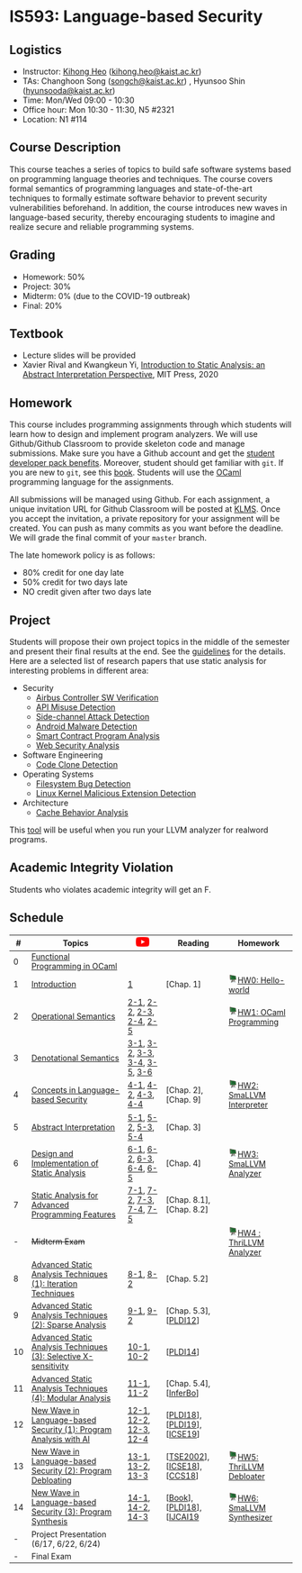 # IS593: Language-based Security

## Logistics
- Instructor: [Kihong Heo](https://kihongheo.kaist.ac.kr) (kihong.heo@kaist.ac.kr)
- TAs: Changhoon Song (songch@kaist.ac.kr) , Hyunsoo Shin (hyunsooda@kaist.ac.kr)
- Time: Mon/Wed 09:00 - 10:30
- Office hour: Mon 10:30 - 11:30, N5 #2321
- Location: N1 #114

## Course Description
This course teaches a series of topics to build safe software systems based on programming language theories and techniques. The course covers formal semantics of programming languages and state-of-the-art techniques to formally estimate software behavior to prevent security vulnerabilities beforehand. In addition, the course introduces new waves in language-based security, thereby encouraging students to imagine and realize secure and reliable programming systems.

## Grading
- Homework: 50%
- Project: 30%
- Midterm: 0% (due to the COVID-19 outbreak)
- Final: 20%

## Textbook
- Lecture slides will be provided
- Xavier Rival and Kwangkeun Yi, [Introduction to Static Analysis: an Abstract Interpretation Perspective](https://mitpress.mit.edu/books/introduction-static-analysis), MIT Press, 2020

## Homework
This course includes programming assignments through which students will learn how to design
and implement program analyzers.
We will use Github/Github Classroom to provide skeleton code and manage submissions.
Make sure you have a Github account and get the [student developer pack benefits](https://education.github.com/pack).
Moreover, student should get familiar with `git`.
If you are new to `git`, see this [book](https://git-scm.com/book/en/v2).
Students will use the [OCaml](https://ocaml.org) programming language for the assignments.

All submissions will be managed using Github.
For each assignment, a unique invitation URL for Github Classroom will be posted at [KLMS](http://klms.kaist.ac.kr).
Once you accept the invitation, a private repository for your assignment will be created.
You can push as many commits as you want before the deadline. We will grade the final commit of your `master` branch.

The late homework policy is as follows:
- 80% credit for one day late
- 50% credit for two days late
- NO credit given after two days late


## Project
Students will propose their own project topics in the middle of the semester
and present their final results at the end. See the [guidelines](slides/project.pdf) for the details.
Here are a selected list of research papers that use static analysis for interesting problems in different area:
- Security
  - [Airbus Controller SW Verification](https://dl.acm.org/doi/abs/10.1145/781131.781153)
  - [API Misuse Detection](https://www.usenix.org/system/files/conference/usenixsecurity16/sec16_paper_yun.pdf)
  - [Side-channel Attack Detection](https://dl.acm.org/doi/10.1145/3314221.3314647)
  - [Android Malware Detection](https://dl.acm.org/doi/10.1145/2594291.2594299)
  - [Smart Contract Program Analysis](https://arxiv.org/pdf/1908.11227.pdf)
  - [Web Security Analysis](https://www.ndss-symposium.org/ndss2014/programme/simulation-built-php-features-precise-static-code-analysis/)
- Software Engineering
  - [Code Clone Detection](https://dl.acm.org/doi/10.1145/1985793.1985835)
- Operating Systems
  - [Filesystem Bug Detection](https://dl.acm.org/doi/10.1145/2815400.2815422)
  - [Linux Kernel Malicious Extension Detection](https://dl.acm.org/doi/10.1145/3314221.3314590)
- Architecture
  - [Cache Behavior Analysis](https://dl.acm.org/doi/10.1145/3290367)

This [tool](https://github.com/travitch/whole-program-llvm) will be useful when you run your LLVM analyzer
for realword programs.

## Academic Integrity Violation
Students who violates academic integrity will get an F.

## Schedule
|#|Topics|[<img src="icons/youtube.png" width="24" />](https://www.youtube.com/playlist?list=PL9W7NRh6iA3LbGz0MAhjgK3cp1k6XAWkY)|Reading|Homework|
|-|------|------------------------------------------|-------|--------|
|0|[Functional Programming in OCaml](slides/lecture0.pdf)|||
|1|[Introduction](slides/lecture1.pdf)|[1](https://youtu.be/gyj4fhyJPS0)|[Chap. 1]|[<img src="icons/github-classroom.png" width="16" />HW0: Hello-world](https://classroom.github.com/a/44eaPjC4)|
|2|[Operational Semantics](slides/lecture2.pdf)| [2-1](https://youtu.be/-YxeTsAUECU), [2-2](https://youtu.be/1-pliKG_0Ik), [2-3](https://youtu.be/KdGpJRS4rzo), [2-4](https://youtu.be/HDI8Nh8DCe8), [2-5](https://youtu.be/Na4_GYxkiRY)||[<img src="icons/github-classroom.png" width="16" />HW1: OCaml Programming](https://classroom.github.com/a/rvf_2XD7)|
|3|[Denotational Semantics](slides/lecture3.pdf)|[3-1](https://youtu.be/WQF-X3qDSSw), [3-2](https://youtu.be/KEHa5poSAKU), [3-3](https://youtu.be/wRnVioSVQmU), [3-4](https://youtu.be/J8VoPOq7AR4), [3-5](https://youtu.be/9bUuxx8t4vo), [3-6](https://youtu.be/BYxDChIU9DA)||
|4|[Concepts in Language-based Security](slides/lecture4.pdf)|[4-1](https://youtu.be/u2NYCP9bsOM), [4-2](https://youtu.be/6SVU3DiNmpc), [4-3](https://youtu.be/bh5NOqFmxN0), [4-4](https://youtu.be/BC4GdYl1U6Q)|[Chap. 2], [Chap. 9]|[<img src="icons/github-classroom.png" width="16" />HW2: SmaLLVM Interpreter](https://classroom.github.com/a/oCh53sTk)|
|5|[Abstract Interpretation](slides/lecture5.pdf)|[5-1](https://youtu.be/MjteUx_DFuk), [5-2](https://youtu.be/HmNHUV5fJYU), [5-3](https://youtu.be/a5T6uHnzBFU), [5-4](https://youtu.be/A0h0h-gqaX4)|[Chap. 3]|
|6|[Design and Implementation of Static Analysis](slides/lecture6.pdf)|[6-1](https://youtu.be/of4E5pvkWYs), [6-2](https://youtu.be/8dbp60bFoqE), [6-3](https://youtu.be/loWFM9TjZ-0), [6-4](https://youtu.be/Ku87TGcoR8c), [6-5](https://youtu.be/wMmyz8Vgel8)|[Chap. 4]|[<img src="icons/github-classroom.png" width="16" />HW3: SmaLLVM Analyzer](https://classroom.github.com/a/ZqvcX99C)|
|7|[Static Analysis for Advanced Programming Features](slides/lecture7.pdf)|[7-1](https://youtu.be/G4q27kD__go), [7-2](https://youtu.be/DxqnaxOxhJk), [7-3](https://youtu.be/pd6a1vTS-Hw), [7-4](https://youtu.be/RdsS1t2YGTc), [7-5](https://youtu.be/648kdDKCGK8)|[Chap. 8.1], [Chap. 8.2]|
|-|<s>Midterm Exam</s>|||[<img src="icons/github-classroom.png" width="16" />HW4 : ThriLLVM Analyzer](https://classroom.github.com/a/dMRQMGGb)|
|8|[Advanced Static Analysis Techniques (1): Iteration Techniques](slides/lecture8.pdf)|[8-1](https://youtu.be/BScbjvkdYvI), [8-2](https://youtu.be/YmdYPoDWaRs)|[Chap. 5.2]|
|9|[Advanced Static Analysis Techniques (2): Sparse Analysis](slides/lecture9.pdf)|[9-1](https://youtu.be/z00JzM2RDtU), [9-2](https://youtu.be/gwj9Obl-Q7o)|[Chap. 5.3], [[PLDI12](https://dl.acm.org/doi/abs/10.1145/2254064.2254092)]|
|10|[Advanced Static Analysis Techniques (3): Selective X-sensitivity](slides/lecture10.pdf)|[10-1](https://youtu.be/qD7XOoIploc), [10-2](https://youtu.be/KezYDnPm94U)|[[PLDI14](https://dl.acm.org/doi/10.1145/2594291.2594318)]||
|11|[Advanced Static Analysis Techniques (4): Modular Analysis](slides/lecture11.pdf)|[11-1](https://youtu.be/XAMdR2vyDPE), [11-2](https://youtu.be/20iyDmJsdpY)|[Chap. 5.4], [[InferBo](https://research.fb.com/blog/2017/02/inferbo-infer-based-buffer-overrun-analyzer/)]|
|12|[New Wave in Language-based Security (1): Program Analysis with AI](slides/lecture12.pdf)|[12-1](https://youtu.be/lGU96-Lz88E), [12-2](https://youtu.be/6g81uIjcAQU), [12-3](https://youtu.be/OSR8JG_kuUs), [12-4](https://youtu.be/uRsarrA2ggg)|[[PLDI18](https://dl.acm.org/doi/10.1145/3192366.3192417)], [[PLDI19](https://dl.acm.org/doi/10.1145/3314221.3314616)], [[ICSE19](https://dl.acm.org/doi/10.1109/ICSE.2019.00027)]|
|13|[New Wave in Language-based Security (2): Program Debloating](slides/lecture13.pdf)|[13-1](https://youtu.be/xKQ4RNma9qQ), [13-2](https://youtu.be/nJYtPhNEhXQ), [13-3](https://youtu.be/8bdjv6aYfgg)|[[TSE2002](https://dl.acm.org/doi/10.1109/32.988498)], [[ICSE18](https://dl.acm.org/doi/abs/10.1145/3180155.3180236)], [[CCS18](https://dl.acm.org/doi/10.1145/3243734.3243838)]|[<img src="icons/github-classroom.png" width="16" />HW5: ThriLLVM Debloater](https://classroom.github.com/a/EkKjhwGn)|
|14|[New Wave in Language-based Security (3): Program Synthesis](slides/lecture14.pdf)|[14-1](https://youtu.be/YpJzrV9EpKk), [14-2](https://youtu.be/vyN-FHhH5ZA), [14-3](https://youtu.be/mV3KFHWbsME)|[[Book](https://www.microsoft.com/en-us/research/wp-content/uploads/2017/10/program_synthesis_now.pdf)], [[PLDI18](https://dl.acm.org/doi/10.1145/3296979.3192410)], [[IJCAI19](https://www.ijcai.org/Proceedings/2019/0847.pdf)|[<img src="icons/github-classroom.png" width="16" />HW6: SmaLLVM Synthesizer](https://classroom.github.com/a/SsJkpNVU)|
|-|Project Presentation (6/17, 6/22, 6/24)||
|-|Final Exam||
